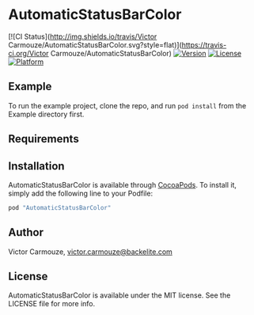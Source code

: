 # AutomaticStatusBarColor

[![CI Status](http://img.shields.io/travis/Victor Carmouze/AutomaticStatusBarColor.svg?style=flat)](https://travis-ci.org/Victor Carmouze/AutomaticStatusBarColor)
[![Version](https://img.shields.io/cocoapods/v/AutomaticStatusBarColor.svg?style=flat)](http://cocoapods.org/pods/AutomaticStatusBarColor)
[![License](https://img.shields.io/cocoapods/l/AutomaticStatusBarColor.svg?style=flat)](http://cocoapods.org/pods/AutomaticStatusBarColor)
[![Platform](https://img.shields.io/cocoapods/p/AutomaticStatusBarColor.svg?style=flat)](http://cocoapods.org/pods/AutomaticStatusBarColor)

## Example

To run the example project, clone the repo, and run `pod install` from the Example directory first.

## Requirements

## Installation

AutomaticStatusBarColor is available through [CocoaPods](http://cocoapods.org). To install
it, simply add the following line to your Podfile:

```ruby
pod "AutomaticStatusBarColor"
```

## Author

Victor Carmouze, victor.carmouze@backelite.com

## License

AutomaticStatusBarColor is available under the MIT license. See the LICENSE file for more info.
